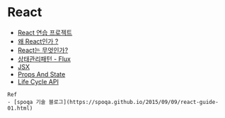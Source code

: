 # React

- [React 연습 프로젝트](./react-fundamental)
- [왜 React인가 ?](./why-react.md)
- [React는 무엇인가?](./what-react.md)
- [상태관리패턴 - Flux](./flux.md)
- [JSX](./jsx.md)
- [Props And State](./props-state.md)
- [Life Cycle API](./life-cycle-api.md)

```
Ref
- [spoqa 기술 블로그](https://spoqa.github.io/2015/09/09/react-guide-01.html)
```
